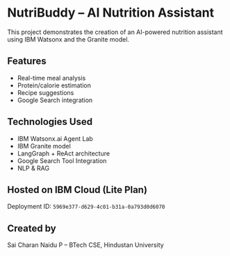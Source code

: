 # NutriBuddy – AI Nutrition Assistant

This project demonstrates the creation of an AI-powered nutrition assistant using IBM Watsonx and the Granite model. 

##  Features
- Real-time meal analysis
- Protein/calorie estimation
- Recipe suggestions
- Google Search integration

##  Technologies Used
- IBM Watsonx.ai Agent Lab
- IBM Granite model
- LangGraph + ReAct architecture
- Google Search Tool Integration
- NLP & RAG

##  Hosted on IBM Cloud (Lite Plan)
Deployment ID: `5969e377-d629-4c01-b31a-0a793d0d6070`

##  Created by
Sai Charan Naidu P – BTech CSE, Hindustan University
